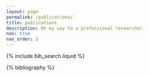 ```yaml
---
layout: page
permalink: /publications/
title: publications
description: On my way to a professional researcher.
nav: true
nav_order: 2
---
```


<!-- _pages/publications.md -->

<!-- Bibsearch Feature -->

{% include bib_search.liquid %}

<div class="publications">

{% bibliography %}

</div>

